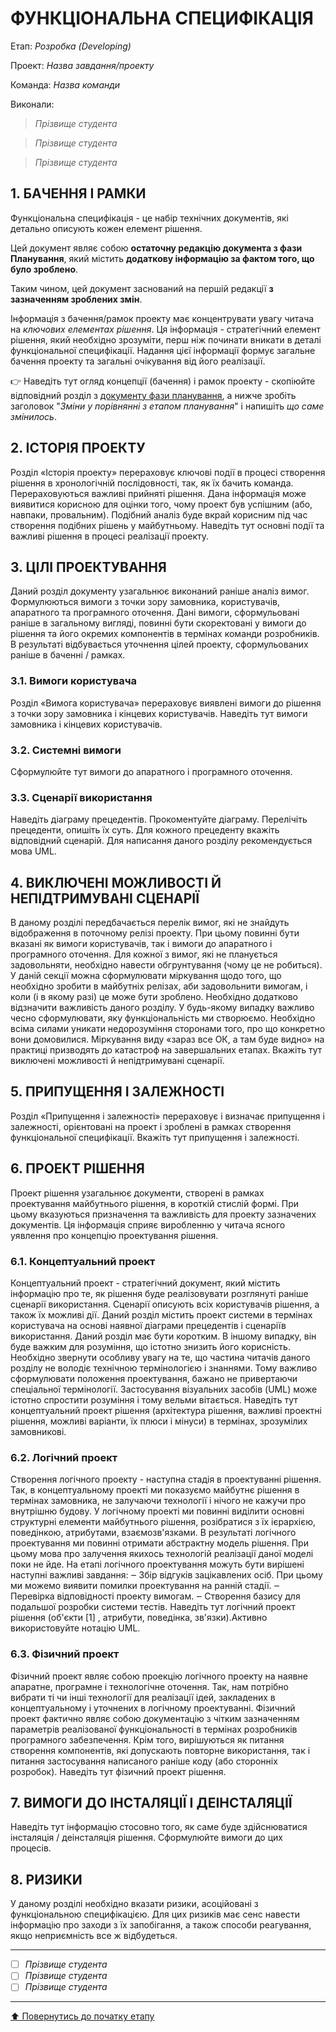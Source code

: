 # ФУНКЦІОНАЛЬНА СПЕЦИФІКАЦІЯ

Етап: *Розробка (Developing)*

Проект: *Назва завдання/проекту*

Команда: *Назва команди*

Виконали:
>*Прізвище студента*

>*Прізвище студента*

>*Прізвище студента*

## **1. БАЧЕННЯ І РАМКИ**

Функціональна специфікація - це набір технічних документів, які детально описують кожен елемент рішення.

Цей документ являє собою **остаточну редакцію документа з фази Планування**, який містить **додаткову інформацію за фактом того, що було зроблено**. 

Таким чином, цей документ заснований на першій редакції **з зазначенням зроблених змін**.

Інформація з бачення/рамок проекту має концентрувати увагу читача на *ключових елементах рішення*. Ця інформація - стратегічний елемент рішення, який необхідно зрозуміти, перш ніж починати вникати в деталі функціональної специфікації. Надання цієї інформації формує загальне бачення проекту та загальні очікування від його реалізації.

:point_right: Наведіть тут огляд концепції (бачення) і рамок проекту - скопіюйте відповідний розділ з [документу фази планування](/docs/2.Planning/%D0%A4%D1%83%D0%BD%D0%BA%D1%86%D1%96%D0%BE%D0%BD%D0%B0%D0%BB%D1%8C%D0%BD%D0%B0%20%D1%81%D0%BF%D0%B5%D1%86%D0%B8%D1%84%D1%96%D0%BA%D0%B0%D1%86%D1%96%D1%8F.md), а нижче зробіть заголовок "*Зміни у порівнянні з етапом планування*" і напишіть *що саме змінилось*.
 
## **2. ІСТОРІЯ ПРОЕКТУ**

Розділ «Історія проекту» перераховує ключові події в процесі створення рішення в хронологічній послідовності, так, як їх бачить команда. Перераховуються важливі прийняті рішення. Дана інформація може виявитися корисною для оцінки того, чому проект був успішним (або, навпаки, провальним). Подібний аналіз буде вкрай корисним під час створення подібних рішень у майбутньому.
Наведіть тут основні події та важливі рішення в процесі реалізації проекту.
 
## **3. ЦІЛІ ПРОЕКТУВАННЯ**
Даний розділ документу узагальнює виконаний раніше аналіз вимог. Формулюються вимоги з точки зору замовника, користувачів, апаратного та програмного оточення. Дані вимоги, сформульовані раніше в загальному вигляді, повинні бути скоректовані у вимоги до рішення та його окремих компонентів в термінах команди розробників. В результаті відбувається уточнення цілей проекту, сформульованих раніше в баченні / рамках.

### **3.1. Вимоги користувача**
Розділ «Вимога користувача» перераховує виявлені вимоги до рішення з точки зору замовника і кінцевих користувачів.
Наведіть тут вимоги замовника і кінцевих користувачів.

### **3.2. Системні вимоги**
Сформулюйте тут вимоги до апаратного і програмного оточення.

### **3.3. Сценарії використання**
Наведіть діаграму прецедентів. Прокоментуйте діаграму. Перелічіть прецеденти, опишіть їх суть. Для кожного прецеденту вкажіть відповідний сценарій. Для написання даного розділу рекомендується мова UML.
 
## **4. ВИКЛЮЧЕНІ МОЖЛИВОСТІ Й НЕПІДТРИМУВАНІ СЦЕНАРІЇ**
В даному розділі передбачається перелік вимог, які не знайдуть відображення в поточному релізі проекту. При цьому повинні бути вказані як вимоги користувачів, так і вимоги до апаратного і програмного оточення. Для кожної з вимог, які не планується задовольняти, необхідно навести обгрунтування (чому це не робиться). У даній секції можна сформулювати міркування щодо того, що необхідно зробити в майбутніх релізах, аби задовольнити вимогам, і коли (і в якому разі) це може бути зроблено.
Необхідно додатково відзначити важливість даного розділу. У будь-якому випадку важливо чесно сформулювати, яку функціональність ми створюємо. Необхідно всіма силами уникати недорозуміння сторонами того, про що конкретно вони домовилися. Міркування виду «зараз все ОК, а там буде видно» на практиці призводять до катастроф на завершальних етапах.
Вкажіть тут виключені можливості й непідтримувані сценарії.
 
## **5. ПРИПУЩЕННЯ І ЗАЛЕЖНОСТІ**
Розділ «Припущення і залежності» перераховує і визначає припущення і залежності, орієнтовані на проект і зроблені в рамках створення функціональної специфікації. 
Вкажіть тут припущення і залежності.
 
## **6. ПРОЕКТ РІШЕННЯ**
Проект рішення узагальнює документи, створені в рамках проектування майбутнього рішення, в короткій стислій формі. При цьому вказуються призначення та важливість для проекту зазначених документів. Ця інформація сприяє виробленню у читача ясного уявлення про концепцію проектування рішення.

### **6.1. Концептуальний проект**
Концептуальний проект - стратегічний документ, який містить інформацію про те, як рішення буде реалізовувати розглянуті раніше сценарії використання. Сценарії описують всіх користувачів рішення, а також їх можливі дії. Даний розділ містить проект системи в термінах користувача на основі наявної діаграми прецедентів і сценаріїв використання.
Даний розділ має бути коротким. В іншому випадку, він буде важким для розуміння, що істотно знизить його корисність. Необхідно звернути особливу увагу на те, що частина читачів даного розділу не володіє технічною термінологією і знаннями. Тому важливо сформулювати положення проектування, бажано не привертаючи спеціальної термінології.
Застосування візуальних засобів (UML) може істотно спростити розуміння і тому вельми вітається.
Наведіть тут концептуальний проект рішення (архітектура рішення, важливі проектні рішення, можливі варіанти, їх плюси і мінуси) в термінах, зрозумілих замовникові.

### **6.2. Логічний проект**
Створення логічного проекту - наступна стадія в проектуванні рішення. Так, в концептуальному проекті ми показуємо майбутнє рішення в термінах замовника, не залучаючи технології і нічого не кажучи про внутрішню будову. У логічному проекті ми повинні виділити основні структурні елементи майбутнього рішення, розібратися з їх ієрархією, поведінкою, атрибутами, взаємозв'язками.
В результаті логічного проектування ми повинні отримати абстрактну модель рішення. При цьому мова про залучення якихось технологій реалізації даної моделі поки не йде.
На етапі логічного проектування можуть бути вирішені наступні важливі завдання:
‒	Збір відгуків зацікавлених осіб. При цьому ми можемо виявити помилки проектування на ранній стадії.
‒	Перевірка відповідності проекту вимогам.
‒	Створення базису для подальшої розробки системи тестів.
Наведіть тут логічний проект рішення (об'єкти [1] , атрибути, поведінка, зв'язки).Активно використовуйте нотацію UML.

### **6.3. Фізичний проект**
Фізичний проект являє собою проекцію логічного проекту на наявне апаратне, програмне і технологічне оточення. Так, нам потрібно вибрати ті чи інші технології для реалізації ідей, закладених в концептуальному і уточнених в логічному проектуванні. 
Фізичний проект фактично являє собою документацію з чітким зазначенням параметрів реалізованої функціональності в термінах розробників програмного забезпечення.
Крім того, вирішуються як питання створення компонентів, які допускають повторне використання, так і питання застосування написаного раніше коду (або сторонніх розробок).
Наведіть тут фізичний проект рішення.
 
## **7. ВИМОГИ ДО ІНСТАЛЯЦІЇ І ДЕІНСТАЛЯЦІЇ**
Наведіть тут інформацію стосовно того, як саме буде здійснюватися інсталяція / деінсталяція рішення. Сформулюйте вимоги до цих процесів.
 
## **8. РИЗИКИ**
У даному розділі необхідно вказати ризики, асоційовані з функціональною специфікацією. Для цих ризиків має сенс навести інформацію про заходи з їх запобігання, а також способи реагування, якщо неприємність все ж відбудеться.
 
---

- [ ] *Прізвище студента*
- [ ] *Прізвище студента*
- [ ] *Прізвище студента*

---
[:arrow_up: Повернутись до початку етапу](/docs/3.Developing/README.md)